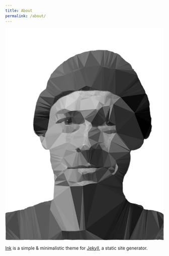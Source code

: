 ```yaml
---
title: About
permalink: /about/
---
```


<img id="avatar" src="/resources/profile.jpg" alt="Alex Ford, avatar image.">

<p class="heavy-title"><a href="http://github.com/thinker3197/Ink">Ink</a> is a simple & minimalistic theme for <a href="http://jekyllrb.com">Jekyll</a>, a static site generator.</p>
